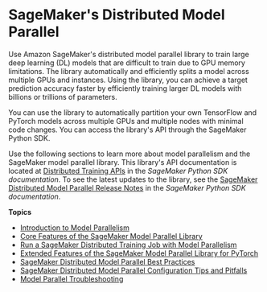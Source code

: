 # SageMaker's Distributed Model Parallel<a name="model-parallel"></a>

Use Amazon SageMaker's distributed model parallel library to train large deep learning \(DL\) models that are difficult to train due to GPU memory limitations\. The library automatically and efficiently splits a model across multiple GPUs and instances\. Using the library, you can achieve a target prediction accuracy faster by efficiently training larger DL models with billions or trillions of parameters\.

You can use the library to automatically partition your own TensorFlow and PyTorch models across multiple GPUs and multiple nodes with minimal code changes\. You can access the library's API through the SageMaker Python SDK\.

Use the following sections to learn more about model parallelism and the SageMaker model parallel library\. This library's API documentation is located at [Distributed Training APIs](https://sagemaker.readthedocs.io/en/stable/api/training/smd_model_parallel.html) in the *SageMaker Python SDK documentation*\. To see the latest updates to the library, see the [SageMaker Distributed Model Parallel Release Notes](https://sagemaker.readthedocs.io/en/stable/api/training/smd_model_parallel_release_notes/smd_model_parallel_change_log.html) in the *SageMaker Python SDK documentation*\.

**Topics**
+ [Introduction to Model Parallelism](model-parallel-intro.md)
+ [Core Features of the SageMaker Model Parallel Library](model-parallel-core-features.md)
+ [Run a SageMaker Distributed Training Job with Model Parallelism](model-parallel-use-api.md)
+ [Extended Features of the SageMaker Model Parallel Library for PyTorch](model-parallel-extended-features-pytorch.md)
+ [SageMaker Distributed Model Parallel Best Practices](model-parallel-best-practices.md)
+ [SageMaker Distributed Model Parallel Configuration Tips and Pitfalls](model-parallel-customize-tips-pitfalls.md)
+ [Model Parallel Troubleshooting](distributed-troubleshooting-model-parallel.md)